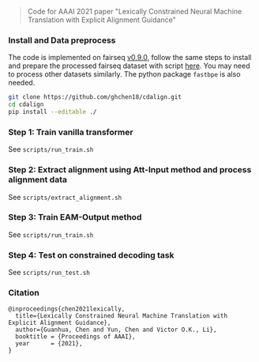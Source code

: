 > Code for AAAI 2021 paper "Lexically Constrained Neural Machine Translation with Explicit Alignment Guidance"

### Install and Data preprocess

The code is implemented on fairseq [v0.9.0](https://github.com/pytorch/fairseq/tree/v0.9.0), follow the same steps to install and prepare the processed fairseq dataset with script [here](https://github.com/pytorch/fairseq/blob/v0.9.0/examples/translation/prepare-wmt14en2de.sh). You may need to process other datasets similarly. The python package `fastbpe` is also needed. 

```bash
git clone https://github.com/ghchen18/cdalign.git
cd cdalign
pip install --editable ./
```

### Step 1: Train vanilla transformer
See `scripts/run_train.sh`

### Step 2: Extract alignment using Att-Input method and process alignment data
See `scripts/extract_alignment.sh`

### Step 3: Train EAM-Output method
See `scripts/run_train.sh`

### Step 4: Test on constrained decoding task
See `scripts/run_test.sh`


### Citation

```
@inproceedings{chen2021lexically,
  title={Lexically Constrained Neural Machine Translation with Explicit Alignment Guidance},
  author={Guanhua, Chen and Yun, Chen and Victor O.K., Li},
  booktitle = {Proceedings of AAAI},
  year      = {2021},
}
```
